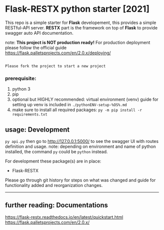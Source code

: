 # Flask-RESTX python starter [2021]
This repo is a simple starter for **Flask** developement, this provides a simple RESTful-API server.
**RESTX** part is the framework on top of **Flask** to provide swagger auto API documentation.

note: **This project is NOT production ready!** For production deployment please follow the official guide https://flask.palletsprojects.com/en/2.0.x/deploying/

```

Please fork the project to start a new project

```

### prerequisite:
1. python 3
2. pip
3. optional but HIGHLY recommended: virtual environment (venv)
guide for setting up venv is included in `./pythonENV-setup-%OS%.md`
4. make sure to install all required packages: `py -m pip install -r requirements.txt`

## usage: Development
`py api.py` then go to http://127.0.0.1:5000/ to see the swagger UI with routes definition and usage.
note: depending on environment and name of python installed, the command `py` could be `python` instead. 

For development these package(s) are in place:
- Flask-RESTX

Please go through git history for steps on what was changed and guide for functionality added and reorganization changes.

---
## further reading: Documentations
https://flask-restx.readthedocs.io/en/latest/quickstart.html
https://flask.palletsprojects.com/en/2.0.x/

